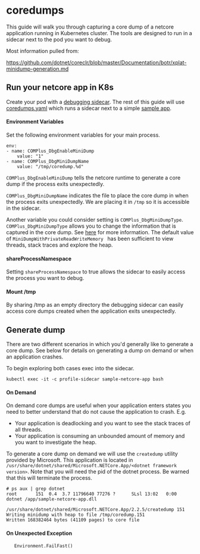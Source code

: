 # coredumps

This guide will walk you through capturing a core dump of a netcore application running in Kubernetes cluster.  The tools are designed to run in a sidecar next to the pod you want to debug.

Most information pulled from:

https://github.com/dotnet/coreclr/blob/master/Documentation/botr/xplat-minidump-generation.md

## Run your netcore app in K8s
Create your pod with a [debugging sidecar](https://hub.docker.com/r/joeelliott/netcore-debugging-tools).  The rest of this guide will use [coredumps.yaml](./coredumps.yaml) which runs a sidecar next to a simple [sample app](https://github.com/joe-elliott/sample-netcore-app).

#### Environment Variables
Set the following environment variables for your main process.

```
env:
- name: COMPlus_DbgEnableMiniDump
    value: "1"
- name: COMPlus_DbgMiniDumpName
    value: "/tmp/coredump.%d"
```

`COMPlus_DbgEnableMiniDump` tells the netcore runtime to generate a core dump if the process exits unexpectedly.

`COMPlus_DbgMiniDumpName` indicates the file to place the core dump in when the process exits unexpectedly.  We are placing it in `/tmp` so it is accessible in the sidecar.

Another variable you could consider setting is `COMPlus_DbgMiniDumpType`.  `COMPlus_DbgMiniDumpType` allows you to change the information that is captured in the core dump.  See [here](https://github.com/dotnet/coreclr/blob/master/Documentation/botr/xplat-minidump-generation.md#configurationpolicy) for more information.  The default value of `MiniDumpWithPrivateReadWriteMemory ` has been sufficient to view threads, stack traces and explore the heap.

#### shareProcessNamespace
Setting `shareProcessNamespace` to true allows the sidecar to easily access the process you want to debug.

#### Mount /tmp
By sharing /tmp as an empty directory the debugging sidecar can easily access core dumps created when the application exits unexpectedly.

## Generate dump

There are two different scenarios in which you'd generally like to generate a core dump.  See below for details on generating a dump on demand or when an application crashes.

To begin exploring both cases exec into the sidecar.

```
kubectl exec -it -c profile-sidecar sample-netcore-app bash
```

#### On Demand

On demand core dumps are useful when your application enters states you need to better understand that do not cause the application to crash.  E.g.

- Your application is deadlocking and you want to see the stack traces of all threads.
- Your application is consuming an unbounded amount of memory and you want to investigate the heap.

To generate a core dump on demand we will use the `createdump` utility provided by Microsoft.  This application is located in `/usr/share/dotnet/shared/Microsoft.NETCore.App/<dotnet framework version>`.  Note that you will need the pid of the dotnet process.  Be warned that this will terminate the process.

```
# ps aux | grep dotnet
root       151  0.4  3.7 11796640 77276 ?      SLsl 13:02   0:00 dotnet /app/sample-netcore-app.dll

/usr/share/dotnet/shared/Microsoft.NETCore.App/2.2.5/createdump 151
Writing minidump with heap to file /tmp/coredump.151
Written 168382464 bytes (41109 pages) to core file
```

#### On Unexpected Exception
```
   Environment.FailFast()
```

